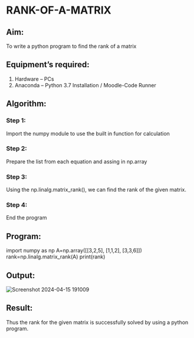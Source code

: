 # RANK-OF-A-MATRIX
## Aim:
To write a python program to find the rank of a matrix
## Equipment’s required:
1. 	Hardware – PCs
2. 	Anaconda – Python 3.7 Installation / Moodle-Code Runner
## Algorithm:
### Step 1: 
Import the numpy module to use the built in function for calculation
### Step 2: 
Prepare the list from each equation and assing in np.array
### Step 3: 
Using the np.linalg.matrix_rank(), we can find the rank of the given matrix.
### Step 4: 
End the program
## Program:
import numpy as np
A=np.array([[3,2,5], [1,1,2], [3,3,6]])
rank=np.linalg.matrix_rank(A)
print(rank)


## Output:
![Screenshot 2024-04-15 191009](https://github.com/ARAVIND-23/RANK-OF-A-MATRIX/assets/138970182/a5da6c2e-d229-41c8-9b18-2670cc8e75be)

## Result:
Thus the rank for the given matrix is successfully solved by  using a python program.

